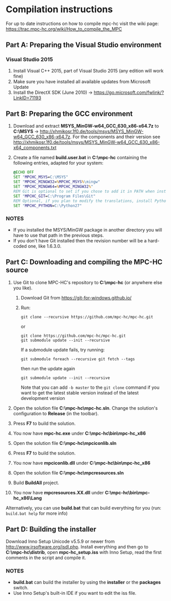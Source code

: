 # Compilation instructions

For up to date instructions on how to compile mpc-hc visit the wiki page: <https://trac.mpc-hc.org/wiki/How_to_compile_the_MPC>


## Part A: Preparing the Visual Studio environment

### Visual Studio 2015

1. Install Visual C++ 2015, part of Visual Studio 2015 (any edition will work fine)
2. Make sure you have installed all available updates from Microsoft Update
3. Install the DirectX SDK (June 2010) → <https://go.microsoft.com/fwlink/?LinkID=71193>


## Part B: Preparing the GCC environment

1. Download and extract **MSYS_MinGW-w64_GCC_630_x86-x64.7z** to **C:\MSYS** → <http://xhmikosr.1f0.de/tools/msys/MSYS_MinGW-w64_GCC_630_x86-x64.7z>.
   For the components and their version see <http://xhmikosr.1f0.de/tools/msys/MSYS_MinGW-w64_GCC_630_x86-x64_components.txt>
2. Create a file named **build.user.bat** in **C:\mpc-hc** containing the following entries, adapted for your system:

    ```bat
    @ECHO OFF
    SET "MPCHC_MSYS=C:\MSYS"
    SET "MPCHC_MINGW32=%MPCHC_MSYS%\mingw"
    SET "MPCHC_MINGW64=%MPCHC_MINGW32%"
    REM Git is optional to set if you chose to add it in PATH when installing it
    SET "MPCHC_GIT=C:\Program Files\Git"
    REM Optional, if you plan to modify the translations, install Python 2.7 or set the variable to its path
    SET "MPCHC_PYTHON=C:\Python27"
    ```

### NOTES

* If you installed the MSYS/MinGW package in another directory you will have to use that path in the previous steps.
* If you don't have Git installed then the revision number will be a hard-coded one, like 1.6.3.0.


## Part C: Downloading and compiling the MPC-HC source

1. Use Git to clone MPC-HC's repository to **C:\mpc-hc** (or anywhere else you like).

    1. Download Git from <https://git-for-windows.github.io/>
    2. Run:

        ```text
        git clone --recursive https://github.com/mpc-hc/mpc-hc.git
        ```

        or

        ```text
        git clone https://github.com/mpc-hc/mpc-hc.git
        git submodule update --init --recursive
        ```

        If a submodule update fails, try running:

        ```text
        git submodule foreach --recursive git fetch --tags
        ```

        then run the update again

        ```text
        git submodule update --init --recursive
        ```

        Note that you can add `-b master` to the `git clone` command if you want to get the latest
        stable version instead of the latest development version
2. Open the solution file **C:\mpc-hc\mpc-hc.sln**.
   Change the solution's configuration to **Release** (in the toolbar).
3. Press **F7** to build the solution.
4. You now have **mpc-hc.exe** under **C:\mpc-hc\bin\mpc-hc_x86**
5. Open the solution file **C:\mpc-hc\mpciconlib.sln**
6. Press **F7** to build the solution.
7. You now have **mpciconlib.dll** under **C:\mpc-hc\bin\mpc-hc_x86**
8. Open the solution file **C:\mpc-hc\mpcresources.sln**
9. Build **BuildAll** project.
10. You now have **mpcresources.XX.dll** under **C:\mpc-hc\bin\mpc-hc_x86\Lang**

Alternatively, you can use **build.bat** that can build everything for you (run: `build.bat help` for more info)


## Part D: Building the installer

Download Inno Setup Unicode v5.5.9 or newer from <http://www.jrsoftware.org/isdl.php>.
Install everything and then go to **C:\mpc-hc\distrib**, open **mpc-hc_setup.iss** with Inno Setup,
read the first comments in the script and compile it.

### NOTES

* **build.bat** can build the installer by using the **installer** or the **packages** switch.
* Use Inno Setup's built-in IDE if you want to edit the iss file.
